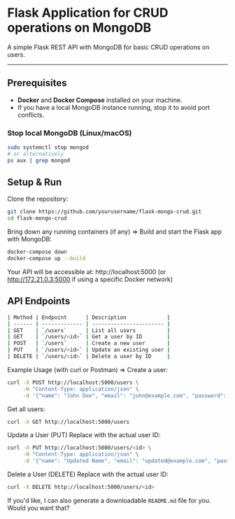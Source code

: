 <!-- # Flask MongoDB CRUD Application

Check if MongoDB is running locally on your machine and stop it
On Linux/macOS:

sudo systemctl stop mongod

or

ps aux | grep mongod

## Setup

```bash
git clone https://github.com/yourusername/flask-mongo-crud.git
cd flask-mongo-crud
docker-compose down
docker-compose up --build

 -->


# Flask Application for CRUD operations on MongoDB


A simple Flask REST API with MongoDB for basic CRUD operations on users.

---

## Prerequisites

- **Docker** and **Docker Compose** installed on your machine.
- If you have a local MongoDB instance running, stop it to avoid port conflicts.

### Stop local MongoDB (Linux/macOS)

```bash
sudo systemctl stop mongod
# or alternatively
ps aux | grep mongod
```


## Setup & Run
Clone the repository:
```bash
git clone https://github.com/yourusername/flask-mongo-crud.git
cd flask-mongo-crud
```

Bring down any running containers (if any) => Build and start the Flask app with MongoDB:

```bash
docker-compose down
docker-compose up --build
```

Your API will be accessible at:
http://localhost:5000
(or http://172.21.0.3:5000 if using a specific Docker network)
## API Endpoints

```bash
| Method | Endpoint      | Description             |
| ------ | ------------- | ----------------------- |
| GET    | `/users`      | List all users          |
| GET    | `/users/<id>` | Get a user by ID        |
| POST   | `/users`      | Create a new user       |
| PUT    | `/users/<id>` | Update an existing user |
| DELETE | `/users/<id>` | Delete a user by ID     |

```
Example Usage (with curl or Postman) =>
Create a user:

```bash
curl -X POST http://localhost:5000/users \
     -H "Content-Type: application/json" \
     -d '{"name": "John Doe", "email": "john@example.com", "password": "secret123"}'
```
Get all users:
```bash
curl -X GET http://localhost:5000/users
```
Update a User (PUT)
Replace <id> with the actual user ID:

```bash
curl -X PUT http://localhost:5000/users/<id> \
     -H "Content-Type: application/json" \
     -d '{"name": "Updated Name", "email": "updated@example.com", "password": "newpassword123"}'
```
Delete a User (DELETE)
Replace <id> with the actual user ID:
```bash
curl -X DELETE http://localhost:5000/users/<id>
```


If you'd like, I can also generate a downloadable `README.md` file for you. Would you want that?
